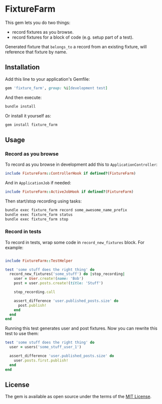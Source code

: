 # FixtureFarm

This gem lets you do two things:

- record fixtures as you browse.
- record fixtures for a block of code (e.g. setup part of a test).

Generated fixture that `belongs_to` a record from an existing fixture, will reference that fixture by name.

## Installation

Add this line to your application's Gemfile:

```ruby
gem 'fixture_farm', group: %i[development test]
```

And then execute:

```bash
bundle install
```

Or install it yourself as:

```bash
gem install fixture_farm
```

## Usage

### Record as you browse

To record as you browse in development add this to `ApplicationController`:

```ruby
include FixtureFarm::ControllerHook if defined?(FixtureFarm)
```

And in `ApplicationJob` if needed:

```ruby
include FixtureFarm::ActiveJobHook if defined?(FixtureFarm)
```

Then start/stop recording using tasks:

```bash
bundle exec fixture_farm record some_awesome_name_prefix
bundle exec fixture_farm status
bundle exec fixture_farm stop
```

### Record in tests

To record in tests, wrap some code in `record_new_fixtures` block. For example:

```ruby

include FixtureFarm::TestHelper

test 'some stuff does the right thing' do
  record_new_fixtures('some_stuff') do |stop_recording|
    user = User.create!(name: 'Bob')
    post = user.posts.create!(title: 'Stuff')

    stop_recording.call

    assert_difference 'user.published_posts.size' do
      post.publish!
    end
  end
end
```

Running this test generates user and post fixtures. Now you can rewrite this test to use them:

```ruby
test 'some stuff does the right thing' do
  user = users('some_stuff_user_1')

  assert_difference 'user.published_posts.size' do
    user.posts.first.publish!
  end
end
```

## License
The gem is available as open source under the terms of the [MIT License](https://opensource.org/licenses/MIT).
